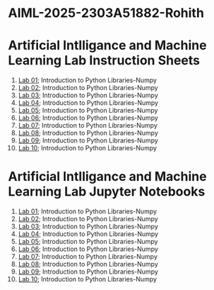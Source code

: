 # AIML-2025-2303A51882-Rohith
# Artificial Intlligance and Machine Learning Lab Instruction Sheets
1.  [Lab 01](https://github.com/2303a51882/AIML-2025/blob/ee3b50583e0a1869b596a22817c33c8ba62a1c96/AIML_A1.pdf); Introduction to Python Libraries-Numpy
2.  [Lab 02](https://github.com/2303a51882/AIML-2025/blob/3624a27d7c1dd4c0b147e7106192a24bd2bbb109/AIML_A2.pdf); Introduction to Python Libraries-Numpy
3.  [Lab 03](https://github.com/2303a51882/AIML-2025/blob/1c3308867b1e75dc613dd5b9f753a878f827e5f3/AIML_A3.pdf); Introduction to Python Libraries-Numpy
4.  [Lab 04](https://github.com/2303a51882/AIML-2025/blob/362d8ecfaa3850b56ff606efc82ef4e33d619021/AIML_A4.pdf); Introduction to Python Libraries-Numpy
5.  [Lab 05](); Introduction to Python Libraries-Numpy
6.  [Lab 06](); Introduction to Python Libraries-Numpy
7.  [Lab 07](); Introduction to Python Libraries-Numpy
8.  [Lab 08](); Introduction to Python Libraries-Numpy
9.  [Lab 09](); Introduction to Python Libraries-Numpy
10.  [Lab 10](); Introduction to Python Libraries-Numpy

# Artificial Intlligance and Machine Learning Lab Jupyter Notebooks
1.  [Lab 01](https://github.com/2303a51882/AIML-2025/blob/21b97c43af471d5a00e80beed9cb9cbc3c278845/LAB_01_AIML.ipynb); Introduction to Python Libraries-Numpy
2.  [Lab 02](https://github.com/2303a51882/AIML-2025/blob/8b903f0be12b6e9bf3770980d31cbfe11ceeec6e/Lab_02_AIML.ipynb); Introduction to Python Libraries-Numpy
3.  [Lab 03](https://github.com/2303a51882/AIML-2025/blob/main/Lab03_AIML.ipynb); Introduction to Python Libraries-Numpy
4.  [Lab 04](https://github.com/2303a51882/AIML-2025/blob/main/Lab04_AIML.ipynb); Introduction to Python Libraries-Numpy
5.  [Lab 05](https://github.com/2303a51882/AIML-2025/blob/main/AIML_LAB05.ipynb); Introduction to Python Libraries-Numpy
6.  [Lab 06](https://github.com/2303a51882/AIML-2025/blob/main/AIML_LAB06.ipynb); Introduction to Python Libraries-Numpy
7.  [Lab 07](https://github.com/2303a51882/AIML-2025/blob/main/Lab07_AIML.ipynb); Introduction to Python Libraries-Numpy
8.  [Lab 08](https://github.com/2303a51882/AIML-2025/blob/main/Lab_08_AIML.ipynb); Introduction to Python Libraries-Numpy
9.  [Lab 09](https://github.com/2303a51882/AIML-2025/blob/main/Lab_09_AIML.ipynb); Introduction to Python Libraries-Numpy
10.  [Lab 10](https://github.com/2303a51882/AIML-2025/blob/main/Lab_10_AIML.ipynb); Introduction to Python Libraries-Numpy
